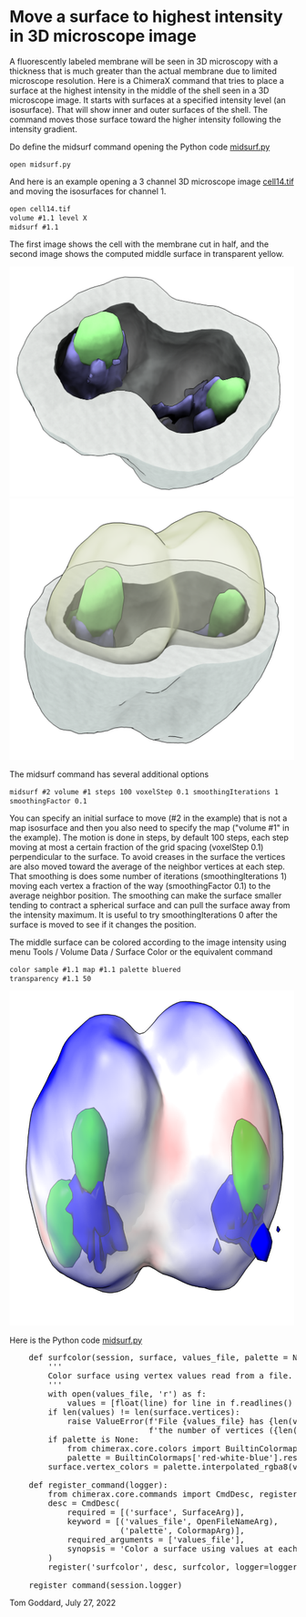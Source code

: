 # Move a surface to highest intensity in 3D microscope image

A fluorescently labeled membrane will be seen in 3D microscopy with a thickness that is much greater than the actual membrane due to limited microscope resolution.  Here is a ChimeraX command that tries to place a surface at the highest intensity in the middle of the shell seen in a 3D microscope image.  It starts with surfaces at a specified intensity level (an isosurface).  That will show inner and outer surfaces of the shell.  The command moves those surface toward the higher intensity following the intensity gradient.

Do define the midsurf command opening the Python code [midsurf.py](midsurf.py)

    open midsurf.py

And here is an example opening a 3 channel 3D microscope image [cell14.tif](cell14.tif) and moving the isosurfaces for channel 1.

    open cell14.tif
    volume #1.1 level X
    midsurf #1.1

The first image shows the cell with the membrane cut in half, and the second image shows the computed middle surface in transparent yellow.

<img src="cell14.png" width="500">
<img src="cell14_midsurf.png" width="500">

The midsurf command has several additional options

    midsurf #2 volume #1 steps 100 voxelStep 0.1 smoothingIterations 1 smoothingFactor 0.1

You can specify an initial surface to move (#2 in the example) that is not a map isosurface and then you also need to specify the map ("volume #1" in the example).  The motion is done in steps, by default 100 steps, each step moving at most a certain fraction of the grid spacing (voxelStep 0.1) perpendicular to the surface.  To avoid creases in the surface the vertices are also moved toward the average of the neighbor vertices at each step.  That smoothing is does some number of iterations (smoothingIterations 1) moving each vertex a fraction of the way (smoothingFactor 0.1) to the average neighbor position.  The smoothing can make the surface smaller tending to contract a spherical surface and can pull the surface away from the intensity maximum.  It is useful to try smoothingIterations 0 after the surface is moved to see if it changes the position.

The middle surface can be colored according to the image intensity using menu Tools / Volume Data / Surface Color or the equivalent command

    color sample #1.1 map #1.1 palette bluered
    transparency #1.1 50

<img src="cell14_heatmap.png" width="500">

Here is the Python code [midsurf.py](midsurf.py)

<pre>
    def surfcolor(session, surface, values_file, palette = None):
        '''
        Color surface using vertex values read from a file.
        '''
        with open(values_file, 'r') as f:
            values = [float(line) for line in f.readlines() if line.strip() != '']
        if len(values) != len(surface.vertices):
            raise ValueError(f'File {values_file} has {len(values)} values which does not match '
                             f'the number of vertices ({len(surface.vertices)} in {surface.name}')
        if palette is None:
            from chimerax.core.colors import BuiltinColormaps
            palette = BuiltinColormaps['red-white-blue'].rescale_range(min(values), max(values))
        surface.vertex_colors = palette.interpolated_rgba8(values)

    def register_command(logger):
        from chimerax.core.commands import CmdDesc, register, SurfaceArg, OpenFileNameArg, ColormapArg
        desc = CmdDesc(
            required = [('surface', SurfaceArg)],
            keyword = [('values_file', OpenFileNameArg),
                       ('palette', ColormapArg)],
            required_arguments = ['values_file'],
            synopsis = 'Color a surface using values at each vertex read from a file'
        )
        register('surfcolor', desc, surfcolor, logger=logger)

    register_command(session.logger)
</pre>

Tom Goddard, July 27, 2022
